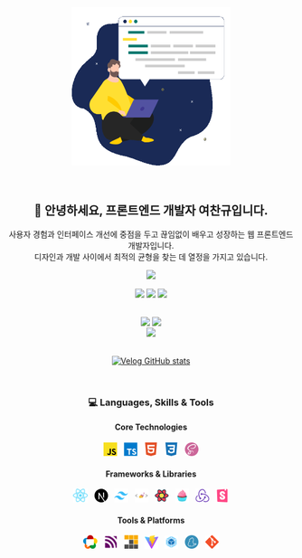 <p align="center">
  <img src="./images/dev.gif" width="280" height="280" />
</p>

<br />

<h2 align="center">👋 안녕하세요, 프론트엔드 개발자 여찬규입니다.</h2>

<p align="center">
  사용자 경험과 인터페이스 개선에 중점을 두고 끊임없이 배우고 성장하는 웹 프론트엔드 개발자입니다.
  <br />
  디자인과 개발 사이에서 최적의 균형을 찾는 데 열정을 가지고 있습니다.
</p>

<p align="center">
  <img src="https://komarev.com/ghpvc/?username=chan9yu&style=for-the-badge&color=6C5CE7" />
</p>

<p align="center">
  <a href="mailto:dev.cgyeo@gmail.com"><img src="https://img.shields.io/badge/Email-EA4335?style=for-the-badge&logo=gmail&logoColor=white" /></a>
  <a href="https://github.com/chan9yu"><img src="https://img.shields.io/badge/GitHub-181717?style=for-the-badge&logo=github&logoColor=white" /></a>
  <a href="https://velog.io/@chan9yu/posts"><img src="https://img.shields.io/badge/Velog-20C997?style=for-the-badge&logo=velog&logoColor=white" /></a>
</p>

<br />

<div align="center">
  <picture>
    <source media="(prefers-color-scheme: dark)" srcset="https://github-readme-stats.vercel.app/api?username=chan9yu&show_icons=true&theme=radical&include_all_commits=true&count_private=true&hide_border=true&bg_color=0D1117&title_color=6C5CE7&text_color=ffffff&icon_color=6C5CE7">
    <img height="180em" src="https://github-readme-stats.vercel.app/api?username=chan9yu&show_icons=true&theme=default&include_all_commits=true&count_private=true&hide_border=true&title_color=6C5CE7&text_color=333333&icon_color=6C5CE7"/>
  </picture>
  <picture>
    <source media="(prefers-color-scheme: dark)" srcset="https://github-readme-stats.vercel.app/api/top-langs/?username=chan9yu&layout=compact&langs_count=8&theme=radical&hide_border=true&bg_color=0D1117&title_color=6C5CE7&text_color=ffffff">
    <img height="180em" src="https://github-readme-stats.vercel.app/api/top-langs/?username=chan9yu&layout=compact&langs_count=8&theme=default&hide_border=true&title_color=6C5CE7&text_color=333333"/>
  </picture>
</div>
<div align="center">
  <picture>
    <source media="(prefers-color-scheme: dark)" srcset="https://github-readme-streak-stats.herokuapp.com/?user=chan9yu&theme=radical&hide_border=true&background=0D1117&stroke=6C5CE7&ring=6C5CE7&fire=6C5CE7&currStreakLabel=ffffff">
    <img src="https://github-readme-streak-stats.herokuapp.com/?user=chan9yu&theme=default&hide_border=true&stroke=6C5CE7&ring=6C5CE7&fire=6C5CE7&currStreakLabel=333333"/>
  </picture>
</div>

<br />

<p align="center">
  <a href="https://velog.io/@chan9yu/posts">
    <img src="https://velog-github-badge.vercel.app/badge/chan9yu?theme=dark&posts=3" alt="Velog GitHub stats" />
  </a>
</p>

<br />

<h3 align="center">💻 Languages, Skills & Tools</h3>

<div align="center">
  <h4>Core Technologies</h4>
  <img src="./images/topics/javascript.png" height="24" />
  &nbsp;
  <img src="./images/topics/typescript.png" height="24" />
  &nbsp;
  <img src="./images/topics/html.png" height="24" />
  &nbsp;
  <img src="./images/topics/css.png" height="24" />
  &nbsp;
  <img src="./images/topics/sass.png" height="24" />
</div>

<div align="center">
  <h4>Frameworks & Libraries</h4>
  <img src="./images/topics/react.png" height="24" />
  &nbsp;
  <img src="./images/topics/nextjs.png" height="24" />
  &nbsp;
  <img src="./images/topics/tailwindcss.png" height="24" />
  &nbsp;
  <img src="./images/topics/styled-components.png" height="24" />
  &nbsp;
  <img src="./images/topics/react-query.png" height="24" />
  &nbsp;
  <img src="./images/topics/vanilla-extract.png" height="24" />
  &nbsp;
  <img src="./images/topics/redux.png" height="24" />
  &nbsp;
  <img src="./images/topics/storybook.png" height="24" />
</div>

<div align="center">
  <h4>Tools & Platforms</h4>
  <img src="./images/topics/webrtc.png" height="24" />
  &nbsp;
  <img src="./images/topics/mqtt.png" height="24" />
  &nbsp;
  <img src="./images/topics/pnpm.png" height="24" />
  &nbsp;
  <img src="./images/topics/vitejs.png" height="24" />
  &nbsp;
  <img src="./images/topics/webpack.png" height="24" />
  &nbsp;
  <img src="./images/topics/yarn.png" height="24" />
  &nbsp;
  <img src="./images/topics/git.png" height="24" />
</div>
